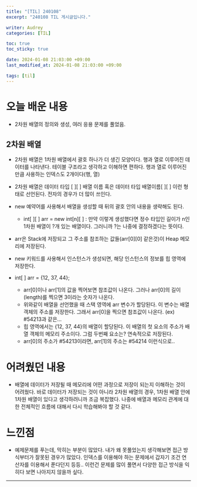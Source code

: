```yaml
---
title: "[TIL] 240108"
excerpt: "240108 TIL 게시글입니다."

writer: Audrey
categories: [TIL]

toc: true
toc_sticky: true

date: 2024-01-08 21:03:00 +09:00
last_modified_at: 2024-01-08 21:03:00 +09:00

tags: [til]
---
```


# 오늘 배운 내용
- 2차원 배열의 정의와 생성, 여러 응용 문제를 풀었음.
## 2차원 배열
- 2차원 배열은 1차원 배열에서 괄호 하나가 더 생긴 모양이다. 행과 열로 이루어진 데이터를 나타낸다. 테이블 구조라고 생각하고 이해하면 편하다. 행과 열로 이루어진 만큼 사용하는 인덱스도 2개이다(행, 열)
- 2차원 배열은 데이터 타입 [ ][ ] 배열 이름 혹은 데이터 타입 배열이름[ ][ ] 이런 형태로 선언된다. 전자의 경우가 더 많이 쓰인다.
- new 예약어를 사용해서 배열을 생성할 때 뒤의 괄호 안의 내용을 생략해도 된다.
  - int[ ][ ] arr = new int[n][ ] : 만약 이렇게 생성했다면 정수 타입인 길이가 n인 1차원 배열이 ?개 있는 배열이다. 그러니까 ?는 나중에 결정하겠다는 뜻이다.
- arr은 Stack에 저장되고 그 주소를 참조하는 값들(arr[0][0] 같은것)이 Heap 메모리에 저장된다.

- new 키워드를 사용해서 인스턴스가 생성되면, 해당 인스턴스의 정보를 힙 영역에 저장한다.
- int[ ] arr = {12, 37, 44};
  - arr[0]이나 arr[1]의 값을 찍어보면 참조값이 나온다. 그러나 arr[0]의 길이(length)를 찍으면 3이라는 숫자가 나온다.
  - 위와같이 배열을 선언했을 때 스택 영역에 arr 변수가 할당된다. 이 변수는 배열 객체의 주소를 저장한다. 그래서 arr[0]을 찍으면 참조값이 나온다. (ex) #54213과 같은…
  - 힙 영역에서는 {12, 37, 44}의 배열이 할당된다. 이 배열의 첫 요소의 주소가 배열 객체의 메모리 주소이다. 그럼 두번째 요소는? 연속적으로 저장된다.
  - arr[0]의 주소가 #54213이라면, arr[1]의 주소는 #54214 이런식으로..

# 어려웠던 내용
- 배열에 데이터가 저장될 때 메모리에 어떤 과정으로 저장이 되는지 이해하는 것이 어려웠다. 바로 데이터가 저장되는 것이 아니라 2차원 배열의 경우, 1차원 배열 안에 1차원 배열이 있다고 생각하려니까 조금 복잡했다. 나중에 배열과 메모리 관계에 대한 전체적인 흐름에 대해서 다시 학습해봐야 할 것 같다.

# 느낀점
- 예제문제를 푸는데, 막히는 부분이 많았다. 내가 왜 못풀었는지 생각해보면 접근 방식부터가 잘못된 경우가 많았다. 인덱스를 이용해야 하는 문제에서 갑자기 조건 연산자를 이용해서 푼다던지 등등.. 이런건 문제를 많이 풀면서 다양한 접근 방식을 익히다 보면 나아지지 않을까 싶다.


---

<div class="giscus"></div>
<script src="https://giscus.app/client.js"
        data-repo="Audrey-1120/Audrey-1120.github.io"
        data-repo-id="R_kgDOK_Zbjw"
        data-category="General"
        data-category-id="DIC_kwDOK_Zbj84CcHu1"
        data-mapping="pathname"
        data-strict="0"
        data-reactions-enabled="1"
        data-emit-metadata="0"
        data-input-position="bottom"
        data-theme="noborder_gray"
        data-lang="ko"
        crossorigin="anonymous"
        async>
</script>